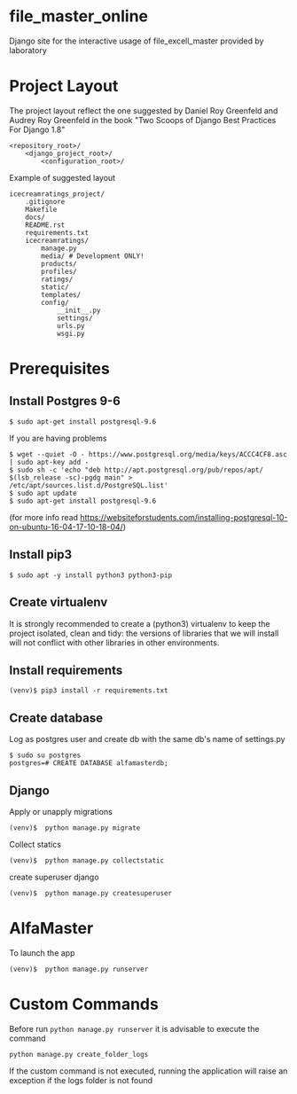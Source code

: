 # file_master_online
Django site for the interactive usage of file_excell_master provided by laboratory

# Project Layout
The project layout reflect the one suggested by Daniel Roy Greenfeld and Audrey Roy Greenfeld in the book "Two Scoops of Django
Best Practices For Django 1.8"
```
<repository_root>/
    <django_project_root>/
        <configuration_root>/
```

Example of suggested layout
```
icecreamratings_project/
    .gitignore
    Makefile
    docs/
    README.rst
    requirements.txt
    icecreamratings/
        manage.py
        media/ # Development ONLY!
        products/
        profiles/
        ratings/
        static/
        templates/
        config/
            __init__.py
            settings/
            urls.py
            wsgi.py
```

# Prerequisites

## Install Postgres 9-6 
```
$ sudo apt-get install postgresql-9.6
```

If you are having problems
```
$ wget --quiet -O - https://www.postgresql.org/media/keys/ACCC4CF8.asc | sudo apt-key add -
$ sudo sh -c 'echo "deb http://apt.postgresql.org/pub/repos/apt/ $(lsb_release -sc)-pgdg main" > /etc/apt/sources.list.d/PostgreSQL.list'
$ sudo apt update
$ sudo apt-get install postgresql-9.6
```

(for more info read https://websiteforstudents.com/installing-postgresql-10-on-ubuntu-16-04-17-10-18-04/)

## Install pip3
```
$ sudo apt -y install python3 python3-pip
```

## Create virtualenv
It is strongly recommended to create a (python3) virtualenv to keep the project isolated, clean and tidy: the versions of libraries that we will install will not conflict with other libraries in other environments.

## Install requirements
```
(venv)$ pip3 install -r requirements.txt
```

## Create database
Log as postgres user and create db with the same db's name of settings.py

```
$ sudo su postgres
postgres=# CREATE DATABASE alfamasterdb;
```

## Django

Apply or unapply migrations

```
(venv)$  python manage.py migrate
```

Collect statics
```
(venv)$  python manage.py collectstatic
```

create superuser django
```
(venv)$  python manage.py createsuperuser
```

# AlfaMaster

To launch the app
```
(venv)$  python manage.py runserver
```

# Custom Commands

Before run `python manage.py runserver` it is advisable to execute the command

```
python manage.py create_folder_logs
```

If the custom command is not executed, running the application will raise an exception if the logs folder is not found